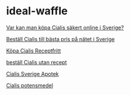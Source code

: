 # ideal-waffle
<a href="https://sites.google.com/view/kop-cialis-receptfritt/hem">Var kan man köpa Cialis säkert online i Sverige?</a> 

<a href="https://sites.google.com/view/kop-cialis-receptfritt/hem">Beställ Cialis till bästa pris på nätet i Sverige </a>

<a href="https://sites.google.com/view/kop-cialis-receptfritt/hem">Köpa Cialis Receptfritt </a> 

<a href="https://sites.google.com/view/kop-cialis-receptfritt/hem">beställ Cialis utan recept </a> 

<a href="https://sites.google.com/view/kop-cialis-receptfritt/hem"> Cialis Sverige Apotek </a> 

<a href="https://sites.google.com/view/kop-cialis-receptfritt/hem"> Cialis potensmedel </a> 
